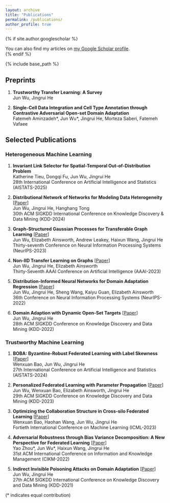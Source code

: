 ```yaml
---
layout: archive
title: "Publications"
permalink: /publications/
author_profile: true
---
```


{% if site.author.googlescholar %}
  <div class="wordwrap">You can also find my articles on <a href="{{site.author.googlescholar}}">my Google Scholar profile</a>.</div>
{% endif %}

{% include base_path %}

<!---
{% for post in site.publications reversed %}
  {% include archive-single.html %}
{% endfor %}
-->   

## Preprints

1. **Trustworthy Transfer Learning: A Survey**  
Jun Wu, Jingrui He

1. **Single-Cell Data Integration and Cell Type Annotation through Contrastive Adversarial Open-set Domain Adaptation**    
Fatemeh Aminzadeh\*, Jun Wu\*, Jingrui He, Morteza Saberi, Fatemeh Vafaee

## Selected Publications

### Heterogeneous Machine Learning

1. **Invariant Link Selector for Spatial-Temporal Out-of-Distribution Problem**  
Katherine Tieu, Dongqi Fu, Jun Wu, Jingrui He  
28th International Conference on Artificial Intelligence and Statistics (AISTATS-2025)

1. **Distributional Network of Networks for Modeling Data Heterogeneity**  [[Paper](https://dl.acm.org/doi/abs/10.1145/3637528.3671994)]  
Jun Wu, Jingrui He, Hanghang Tong  
30th ACM SIGKDD International Conference on Knowledge Discovery & Data Mining (KDD-2024)  

1. **Graph-Structured Gaussian Processes for Transferable Graph Learning** [[Paper](https://proceedings.neurips.cc/paper_files/paper/2023/file/9f7f2f57d8eaf44b2f09020f64ff6d96-Paper-Conference.pdf)]  
Jun Wu, Elizabeth Ainsworth, Andrew Leakey, Haixun Wang, Jingrui He  
Thirty-seventh Conference on Neural Information Processing Systems (NeurIPS-2023)  

1. **Non-IID Transfer Learning on Graphs** [[Paper](https://ojs.aaai.org/index.php/AAAI/article/view/26231)]  
Jun Wu, Jingrui He, Elizabeth Ainsworth  
Thirty-Seventh AAAI Conference on Artificial Intelligence (AAAI-2023)  

1. **Distribution-Informed Neural Networks for Domain Adaptation Regression** [[Paper](https://proceedings.neurips.cc/paper_files/paper/2022/file/410bbba8388369d8bb5875544d1d4428-Paper-Conference.pdf)]  
Jun Wu, Jingrui He, Sheng Wang, Kaiyu Guan, Elizabeth Ainsworth  
36th Conference on Neural Information Processing Systems (NeurIPS-2022)  

1. **Domain Adaption with Dynamic Open-Set Targets** [[Paper](https://dl.acm.org/doi/abs/10.1145/3534678.3539235)]  
Jun Wu, Jingrui He  
28th ACM SIGKDD Conference on Knowledge Discovery and Data Mining (KDD-2022)  


### Trustworthy Machine Learning

1. **BOBA: Byzantine-Robust Federated Learning with Label Skewness** [[Paper](https://proceedings.mlr.press/v238/bao24a.html)]  
Wenxuan Bao, Jun Wu, Jingrui He  
27th International Conference on Artificial Intelligence and Statistics (AISTATS-2024)

1. **Personalized Federated Learning with Parameter Propagation** [[Paper](https://dl.acm.org/doi/abs/10.1145/3580305.3599464)]  
Jun Wu, Wenxuan Bao, Elizabeth Ainsworth, Jingrui He  
29th ACM SIGKDD Conference on Knowledge Discovery and Data Mining (KDD-2023)

1. **Optimizing the Collaboration Structure in Cross-silo Federated Learning** [[Paper](https://proceedings.mlr.press/v202/bao23b.html)]  
Wenxuan Bao, Haohan Wang, Jun Wu, Jingrui He  
Fortieth International Conference on Machine Learning (ICML-2023)

1. **Adversarial Robustness through Bias Variance Decomposition: A New Perspective for Federated Learning** [[Paper](https://dl.acm.org/doi/abs/10.1145/3511808.3557232)]  
Yao Zhou\*, Jun Wu\*, Haixun Wang, Jingrui He  
31st ACM International Conference on Information and Knowledge Management (CIKM-2022)  

1. **Indirect Invisible Poisoning Attacks on Domain Adaptation** [[Paper](https://dl.acm.org/doi/abs/10.1145/3447548.3467214)]  
Jun Wu, Jingrui He  
27th ACM SIGKDD International Conference on Knowledge Discovery and Data Mining (KDD-2021)  


(* indicates equal contribution)

